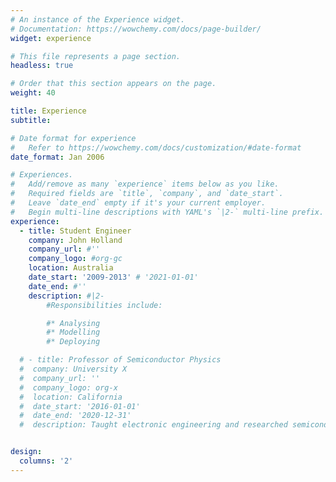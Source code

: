```yaml
---
# An instance of the Experience widget.
# Documentation: https://wowchemy.com/docs/page-builder/
widget: experience

# This file represents a page section.
headless: true

# Order that this section appears on the page.
weight: 40

title: Experience
subtitle:

# Date format for experience
#   Refer to https://wowchemy.com/docs/customization/#date-format
date_format: Jan 2006

# Experiences.
#   Add/remove as many `experience` items below as you like.
#   Required fields are `title`, `company`, and `date_start`.
#   Leave `date_end` empty if it's your current employer.
#   Begin multi-line descriptions with YAML's `|2-` multi-line prefix.
experience:
  - title: Student Engineer
    company: John Holland
    company_url: #''
    company_logo: #org-gc
    location: Australia
    date_start: '2009-2013' # '2021-01-01'
    date_end: #''
    description: #|2-
        #Responsibilities include:

        #* Analysing
        #* Modelling
        #* Deploying

  # - title: Professor of Semiconductor Physics
  #  company: University X
  #  company_url: ''
  #  company_logo: org-x
  #  location: California
  #  date_start: '2016-01-01'
  #  date_end: '2020-12-31'
  #  description: Taught electronic engineering and researched semiconductor physics.


design:
  columns: '2'
---
```

